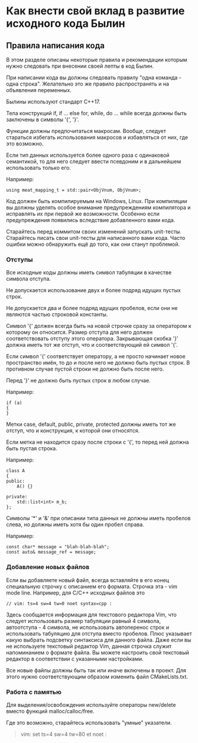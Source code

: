 # Как внести свой вклад в развитие исходного кода Былин
## Правила написания кода

В этом разделе описаны некоторые правила и рекомендации которым нужно следовать
при внесении своей лепты в код Былин.

При написании кода вы должны следовать правилу "одна команда - одна строка".
Желательно это же правило распространять и на объявления переменных.

Былины используют стандарт C++17.

Тела конструкций if, if ... else for, while, do ... while всегда должны быть
заключены в символы '{', '}'.

Функции должны предпочитаться макросам. Вообще, следует стараться избегать
использования макросов и избавляться от них, где это возможно.

Если тип данных используется более одного раза с одинаковой семантикой, то для
него следует ввести псевдоним и в дальнейшем использовать только его.

Например:

    using meat_mapping_t = std::pair<ObjVnum, ObjVnum>;

Код должен быть компилируемым на Windows, Linux. При компиляции вы должны
уделять особое внимание предупреждениям компилятора и исправлять их при первой
же возможности. Особенно если предупреждения появились вследствие добавленного
вами кода.

Старайтесь перед коммитом своих изменений запускать unit-тесты. Старайтесь
писать свои unit-тесты для написанного вами кода. Часто ошибки можно обнаружить
ещё до того, как они станут проблемой.

### Отступы

Все исходные коды должны иметь символ табуляции в качестве символа отступа.

Не допускается использование двух и более подряд идущих пустых строк.

Не допускается два и более подряд идущих пробелов, если они не являются частью
строковой константы.

Символ '{' должен всегда быть на новой строчке сразу за оператором к которому он
относится. Размер отступа для него должен соответствовать отступу этого
оператора. Закрывающая скобка '}' должна иметь тот же отступ, что и
соответствующий ей символ '{'.

Если символ '{' соответствует оператору, а не просто начинает новое пространство
имён, то до и после него не должно быть пустых строк. В противном случае пустой
строки не должно быть после него.

Перед '}' не должно быть пустых строк в любом случае.

Например:

    if (a)
	{
	}

Метки case, default, public, private, protected должны иметь тот же отступ, что
и конструкция, к которой они относятcя.

Если метка не находится сразу после строки с '{', то перед ней должна быть
пустая строка.

Например:

    class A
	{
	public:
		A() {}

	private:
		std::list<int> m_b;
	};

Символы '*' и '&' при описании типа данных не должны иметь пробелов слева, но
должны иметь хотя бы один пробел справа.

Например:

    const char* message = "blah-blah-blah";
    const auto& message_ref = message;

### Добавление новых файлов

Если вы добавляете новый файл, всегда вставляйте в его конец специальную строчку
с описанием его формата. Строчка эта - vim mode line. Например, для C/C++
исходных файлов это

    // vim: ts=4 sw=4 tw=0 noet syntax=cpp :

Здесь сообщается информация для текстового редактора Vim, что следует
использовать размер табуляции равный 4 символа, автоотступа - 4 символа, не
использовать автоперенос строк и использовать табуляцию для отступа вместо
пробелов. Плюс указывает какую выбрать подсветку синтаксиса для данного файла.
Даже если вы не используете текстовый редактор Vim, данная строчка служит
напоминанием о формате файла. Вы можете настроить свой текстовый редактор в
соответствии с указанными настройками.

Все новые файлы должны быть так или иначе включены в проект. Для этого нужно
соответствующим образом изменить файл CMakeLists.txt.

### Работа с памятью

Для выделения/освобождения используйте операторы new/delete вместо функций
malloc/calloc/free.

Где это возможно, старайтесь использовать "умные" указатели.

> vim: set ts=4 sw=4 tw=80 et noet :
